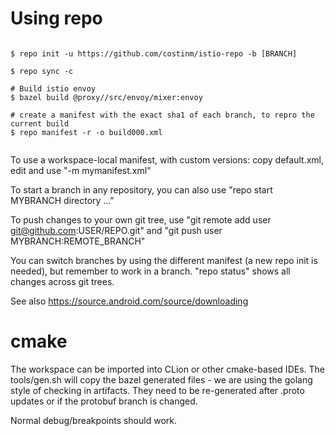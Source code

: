 # Using repo



```

$ repo init -u https://github.com/costinm/istio-repo -b [BRANCH]

$ repo sync -c

# Build istio envoy
$ bazel build @proxy//src/envoy/mixer:envoy

# create a manifest with the exact sha1 of each branch, to repro the current build
$ repo manifest -r -o build000.xml


```

To use a workspace-local manifest, with custom versions:  copy default.xml, edit and use "-m mymanifest.xml"

To start a branch in any repository, you can also use "repo start MYBRANCH directory ..."

To push changes to your own git tree, use "git remote add user git@github.com:USER/REPO.git" and
"git push user MYBRANCH:REMOTE_BRANCH"

You can switch branches by using the different manifest (a new repo init is needed),
but remember to work in a branch. "repo status" shows all changes across git trees.

See also https://source.android.com/source/downloading

# cmake

The workspace can be imported into CLion or other cmake-based IDEs. The tools/gen.sh will
copy the bazel generated files - we are using the golang style of checking in artifacts.
They need to be re-generated after .proto updates or if the protobuf branch is changed.

Normal debug/breakpoints should work.


